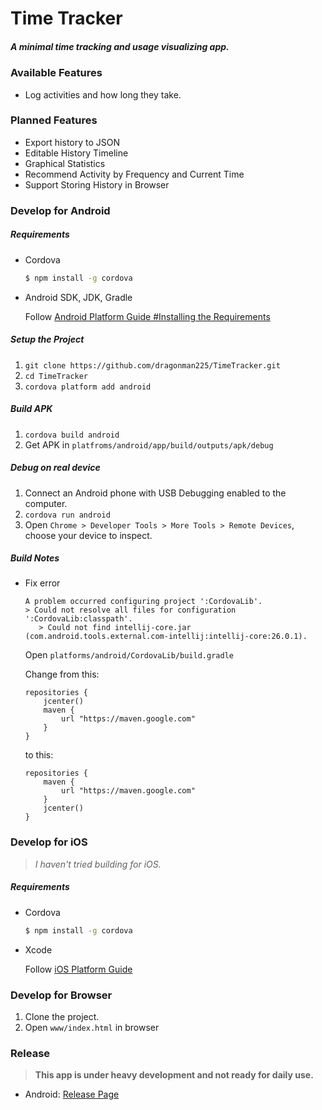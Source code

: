 # Time Tracker

##### *A minimal time tracking and usage visualizing app.*

### Available Features

* Log activities and how long they take.

### Planned Features

* Export history to JSON
* Editable History Timeline
* Graphical Statistics
* Recommend Activity by Frequency and Current Time
* Support Storing History in Browser

### Develop for Android

##### Requirements

* Cordova

  ```bash
  $ npm install -g cordova
  ```

* Android SDK, JDK, Gradle

  Follow [Android Platform Guide #Installing the Requirements](https://cordova.apache.org/docs/en/latest/guide/platforms/android/index.html#installing-the-requirements)

##### Setup the Project

1. `git clone https://github.com/dragonman225/TimeTracker.git`
2. `cd TimeTracker`
3. `cordova platform add android`

##### Build APK

1. `cordova build android`
2. Get APK in `platfroms/android/app/build/outputs/apk/debug`

##### Debug on real device

1. Connect an Android phone with USB Debugging enabled to the computer.
2. `cordova run android`
3. Open `Chrome > Developer Tools > More Tools > Remote Devices`, choose your device to inspect.

##### Build Notes

* Fix error

  ```
  A problem occurred configuring project ':CordovaLib'.
  > Could not resolve all files for configuration ':CordovaLib:classpath'.
     > Could not find intellij-core.jar (com.android.tools.external.com-intellij:intellij-core:26.0.1).
  ```

  Open `platforms/android/CordovaLib/build.gradle`

  Change from this:

  ```
  repositories {
      jcenter()
      maven {
          url "https://maven.google.com"
      }
  }
  ```
    to this:
  ```
  repositories {
      maven {
          url "https://maven.google.com"
      }
      jcenter()
  }
  ```

### Develop for iOS

> *I haven't tried building for iOS.*

##### Requirements

* Cordova

  ```bash
  $ npm install -g cordova
  ```

* Xcode

  Follow [iOS Platform Guide](https://cordova.apache.org/docs/en/latest/guide/platforms/ios/)

### Develop for Browser

1. Clone the project.
2. Open `www/index.html` in browser

### Release

> __This app is under heavy development and not ready for daily use.__

* Android: [Release Page](https://github.com/dragonman225/TimeTracker/releases/)
